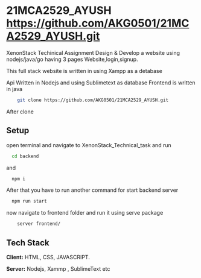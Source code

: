# 21MCA2529_AYUSH https://github.com/AKG0501/21MCA2529_AYUSH.git
XenonStack Techinical Assignment
Design & Develop a website using nodejs/java/go having 3 pages Website,login,signup.

This full stack website is written in  using Xampp as a detabase 

Api Written in Nodejs and using Sublimetext as database
Frontend is written in java


```bash
    git clone https://github.com/AKG0501/21MCA2529_AYUSH.git
```
After clone

## Setup

open terminal and navigate to XenonStack_Technical_task and run

```bash
  cd backend
```
and 
```bash
  npm i 
```

After that you have to run another command for start backend server

```bash
  npm run start
```


now navigate to frontend folder and run it using serve package 

```bash
    server frontend/
```


## Tech Stack

**Client:** HTML, CSS, JAVASCRIPT.

**Server:** Nodejs, Xammp , SublimeText etc

